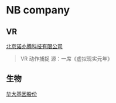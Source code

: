 # NB company

## VR
[北京诺亦腾科技有限公司](http://baike.baidu.com/item/%E5%8C%97%E4%BA%AC%E8%AF%BA%E4%BA%A6%E8%85%BE%E7%A7%91%E6%8A%80%E6%9C%89%E9%99%90%E5%85%AC%E5%8F%B9)
> VR 动作捕捉
> 源：一席《虚拟现实元年》

## 生物
[华大基因股份](http://www.genomics.cn/index)
